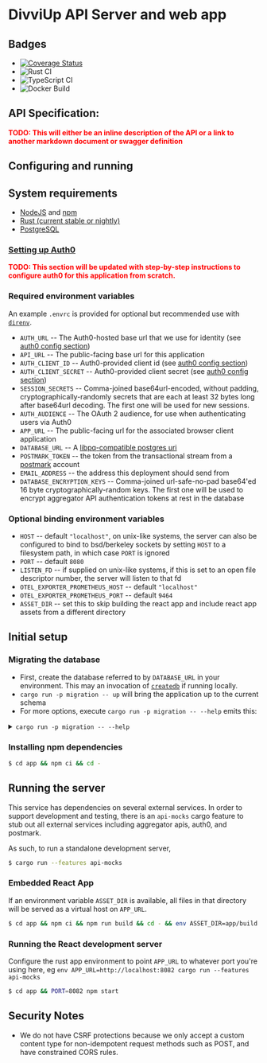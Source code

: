 # DivviUp API Server and web app

## Badges

* [![Coverage Status](https://coveralls.io/repos/github/divviup/divviup-api/badge.svg?branch=main)](https://coveralls.io/github/divviup/divviup-api?branch=main)
* ![Rust CI](https://github.com/divviup/divviup-api/actions/workflows/rust.yml/badge.svg?branch=main)
* ![TypeScript CI](https://github.com/divviup/divviup-api/actions/workflows/ts.yml/badge.svg?branch=main)
* ![Docker Build](https://github.com/divviup/divviup-api/actions/workflows/docker.yml/badge.svg?branch=main)


## API Specification:
<b style="color:red">TODO: This will either be an inline description of the API or a link to another markdown document or swagger definition</b>

## Configuring and running

## System requirements
* [NodeJS](https://nodejs.org/) and [npm](https://www.npmjs.com/)
* [Rust (current stable or nightly)](https://www.rust-lang.org/tools/install)
* [PostgreSQL](https://www.postgresql.org/)

### [Setting up Auth0](#auth0)

<b style="color:red">TODO: This section will be updated with step-by-step instructions to configure auth0 for this application from scratch.</b>

### Required environment variables

An example `.envrc` is provided for optional but recommended use with [`direnv`](https://direnv.net).

* `AUTH_URL` -- The Auth0-hosted base url that we use for identity (see [auth0 config section](#auth0))
* `API_URL` -- The public-facing base url for this application
* `AUTH_CLIENT_ID` -- Auth0-provided client id (see [auth0 config section](#auth0))
* `AUTH_CLIENT_SECRET` -- Auth0-provided client secret (see [auth0 config section](#auth0))
* `SESSION_SECRETS` -- Comma-joined base64url-encoded, without padding,
  cryptographically-randomly secrets that are each at least 32 bytes long
  after base64url decoding. The first one will be used for new sessions.
* `AUTH_AUDIENCE` -- The OAuth 2 audience, for use when authenticating users via Auth0
* `APP_URL` -- The public-facing url for the associated browser client application
* `DATABASE_URL` -- A [libpq-compatible postgres uri](https://www.postgresql.org/docs/current/libpq-connect.html#id-1.7.3.8.3.6)
* `POSTMARK_TOKEN` -- the token from the transactional stream from a [postmark](https://postmarkapp.com) account
* `EMAIL_ADDRESS` -- the address this deployment should send from
* `DATABASE_ENCRYPTION_KEYS` -- Comma-joined url-safe-no-pad base64'ed 16 byte cryptographically-random keys. The first one will be used to encrypt aggregator API authentication tokens at rest in the database

### Optional binding environment variables

* `HOST` -- default `"localhost"`, on unix-like systems, the server can also be configured to bind to bsd/berkeley sockets by setting `HOST` to a filesystem path, in which case `PORT` is ignored
* `PORT` -- default `8080`
* `LISTEN_FD` -- if supplied on unix-like systems, if this is set to an open file descriptor number, the server will listen to that fd
* `OTEL_EXPORTER_PROMETHEUS_HOST` -- default `"localhost"`
* `OTEL_EXPORTER_PROMETHEUS_PORT` -- default `9464`
* `ASSET_DIR` -- set this to skip building the react app and include react app assets from a different directory

## Initial setup

### Migrating the database

* First, create the database referred to by `DATABASE_URL` in your environment. This may an invocation of [`createdb`](https://www.postgresql.org/docs/current/app-createdb.html) if running locally.
* `cargo run -p migration -- up` will bring the application up to the current schema
* For more options, execute `cargo run -p migration -- --help` emits this:

<details>
  <summary><code>cargo run -p migration -- --help</code></summary>
  
```
sea-orm-migration 0.11.0

USAGE:
    migration [OPTIONS] [SUBCOMMAND]

OPTIONS:
    -h, --help
            Print help information

    -s, --database-schema <DATABASE_SCHEMA>
            Database schema
             - For MySQL and SQLite, this argument is ignored.
             - For PostgreSQL, this argument is optional with default value 'public'.
            [env: DATABASE_SCHEMA=]

    -u, --database-url <DATABASE_URL>
            Database URL
            
            [env: DATABASE_URL=postgres://localhost/divviup_dev]

    -v, --verbose
            Show debug messages

    -V, --version
            Print version information

SUBCOMMANDS:
    init
            Initialize migration directory
    generate
            Generate a new, empty migration
    fresh
            Drop all tables from the database, then reapply all migrations
    refresh
            Rollback all applied migrations, then reapply all migrations
    reset
            Rollback all applied migrations
    status
            Check the status of all migrations
    up
            Apply pending migrations
    down
            Rollback applied migrations
    help
            Print this message or the help of the given subcommand(s)
```
</details>

### Installing npm dependencies

```bash
$ cd app && npm ci && cd -
```

## Running the server

This service has dependencies on several external services. In order to support development and testing, there is an `api-mocks` cargo feature to stub out all external services including aggregator apis, auth0, and postmark.

As such, to run a standalone development server,

```bash
$ cargo run --features api-mocks
```

### Embedded React App

If an environment variable `ASSET_DIR` is available, all files in that directory will be served as a virtual host on `APP_URL`.

```bash
$ cd app && npm ci && npm run build && cd - && env ASSET_DIR=app/build cargo run
```

### Running the React development server

Configure the rust app environment to point `APP_URL` to whatever port you're using here, eg `env APP_URL=http://localhost:8082 cargo run --features api-mocks`

```bash
$ cd app && PORT=8082 npm start
```


## Security Notes

* We do not have CSRF protections because we only accept a custom content type for non-idempotent request methods such as POST, and have constrained CORS rules.



